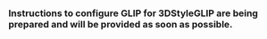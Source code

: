 ### Instructions to configure GLIP for 3DStyleGLIP are being prepared and will be provided as soon as possible.





